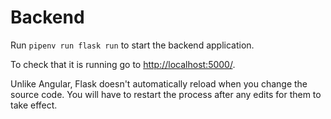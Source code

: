 # Backend

Run `pipenv run flask run` to start the backend application.

To check that it is running go to [http://localhost:5000/]().

Unlike Angular, Flask doesn't automatically reload when you change the source code. You will have to restart the process after any edits for them to take effect.
